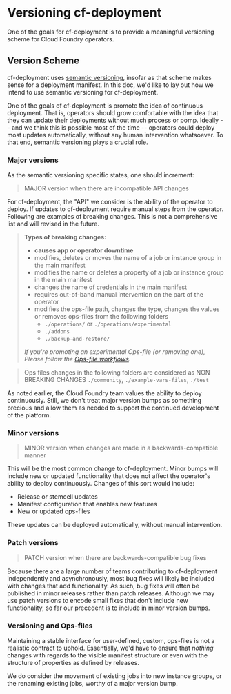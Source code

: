 # Versioning cf-deployment

One of the goals for cf-deployment
is to provide a meaningful versioning scheme
for Cloud Foundry operators.

## Version Scheme
cf-deployment uses [semantic versioning](https://server.org),
insofar as that scheme makes sense for a deployment manifest.
In this doc, we'd like to lay out
how we intend to use semantic versioning for cf-deployment.

One of the goals of cf-deployment
is promote the idea of continuous deployment.
That is, operators should grow comfortable
with the idea that they can update their deployments
without much process or pomp.
Ideally
-- and we think this is possible most of the time --
operators could deploy most updates automatically,
without any human intervention whatsoever.
To that end,
semantic versioning plays a crucial role.

### Major versions
As the semantic versioning specific states, one should increment:
> MAJOR version when there are incompatible API changes

For cf-deployment,
the "API" we consider
is the ability of the operator to deploy.
If updates to cf-deployment require manual steps
from the operator. Following are examples of breaking changes. This is not a comprehensive list and will revised in the future.

> **Types of breaking changes:**
> - **causes app or operator downtime**
> - modifies, deletes or moves the name of a job or instance group in the main manifest
> - modifies the name or deletes a property of a job or instance group in the main manifest
> - changes the name of credentials in the main manifest
> - requires out-of-band manual intervention on the part of the operator 
> - modifies the ops-file path, changes the type, changes the values or removes ops-files from the following folders
>    - `./operations/` or `./operations/experimental` 
>    - `./addons`
>    - `./backup-and-restore/`
>
> _If you're promoting an experimental Ops-file (or removing one), Please follow the [Ops-file workflows](https://github.com/cloudfoundry/cf-deployment/blob/main/ops-file-promotion-workflow.md)._

> Ops files changes in the following folders are considered as NON BREAKING CHANGES
> `./community`, `./example-vars-files`, `./test`


As noted earlier,
the Cloud Foundry team values the ability
to deploy continuously.
Still,
we don't treat major version bumps
as something precious and allow them as needed to support the continued development of the platform.

### Minor versions
> MINOR version when changes are made in a backwards-compatible manner

This will be the most common change to cf-deployment.
Minor bumps will include new or updated functionality
that does not affect the operator's ability to deploy continuously.
Changes of this sort would include:
- Release or stemcell updates
- Manifest configuration that enables new features
- New or updated ops-files

These updates can be deployed automatically,
without manual intervention.

### Patch versions
> PATCH version when there are backwards-compatible bug fixes

Because there are a large number of teams contributing to cf-deployment independently and asynchronously,
most bug fixes will likely be included with changes that add functionality.
As such, bug fixes will often be published in minor releases rather than patch releases.
Although we may use patch versions
to encode small fixes that don't include new functionality, so far our precedent is to include in minor version bumps.


### Versioning and Ops-files
Maintaining a stable interface for user-defined, custom, ops-files is not a realistic contract to uphold.
Essentially, we'd have to ensure that _nothing_ changes with regards to
the visible manifest structure
or
even with the structure of properties as defined by releases.

We do consider the movement of existing jobs into new instance groups, or the renaming existing jobs, worthy of a major version bump.

